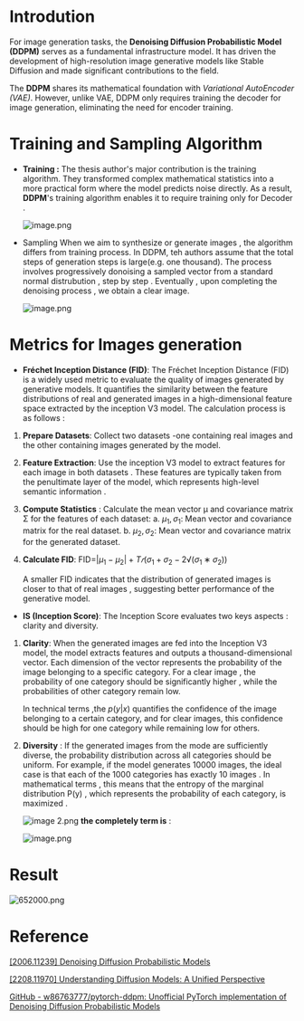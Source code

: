 # Introdution

For image generation tasks, the **Denoising Diffusion Probabilistic Model (DDPM)** serves as a fundamental infrastructure model. It has driven the development of high-resolution image generative models like Stable Diffusion and made significant contributions to the field. 

The **DDPM** shares its mathematical foundation with *Variational AutoEncoder (VAE)*. However, unlike VAE, DDPM only requires training the decoder for image generation, eliminating the need for encoder training.

# Training and Sampling Algorithm

- **Training :**
  The thesis author's major contribution is the training algorithm. They transformed complex mathematical statistics into a more practical form where the model predicts noise directly.
  As a result, **DDPM**'s training algorithm enables it to require training only for Decoder .
  
    ![image.png](C:\Users\User\OneDrive\文件\GitHub\Denoising-Diffusion-Probability-Model-For-CIFAR-10-dataset\image\image.png)

- Sampling
  When we aim to synthesize or generate images , the algorithm differs from training process. In DDPM, teh authors assume that the total steps of generation steps is large(e.g. one thousand).   The process involves progressively donoising a sampled vector from a standard normal distrubution , step by step . Eventually , upon completing the denoising process , we obtain a clear image.
  
    ![image.png](C:\Users\User\OneDrive\文件\GitHub\Denoising-Diffusion-Probability-Model-For-CIFAR-10-dataset\image\image%201.png)

# Metrics for Images generation

- **Fréchet Inception Distance (FID)**:
  The Fréchet Inception Distance (FID) is a widely used metric to evaluate the quality of images generated by generative models. It quantifies the similarity between the feature distributions of real and generated images in a high-dimensional feature space extracted by the inception V3 model. The calculation process is as follows :
1. **Prepare Datasets**:
   Collect two datasets -one containing real images and the other containing images generated by the model.

2. **Feature Extraction**:
   Use the inception V3 model to extract features for each image in both datasets . These features are typically taken from the penultimate layer of the model, which represents high-level semantic information .

3. **Compute Statistics** :
   Calculate the mean vector μ and covariance matrix Σ for the features of each dataset:
   a. $\mu_1,\sigma_1$: Mean vector and covariance matrix for the real dataset.
   b. $\mu_2,\sigma_2:$ Mean vector and covariance matrix for the generated dataset.

4. **Calculate FID**:
   FID=$|\mu_1−\mu_2 |+T𝑟(\sigma_1+\sigma_2−2√(\sigma_1∗\sigma_2 ))$
   
   A smaller FID indicates that the distribution of generated images is closer to that of real images , suggesting better performance of the generative model.
- **IS (Inception Score)**:
  The Inception Score evaluates two keys aspects : clarity and diversity.
1. **Clarity**: 
   When the generated images are fed into the Inception V3 model, the model extracts features and outputs a thousand-dimensional vector. Each dimension of the vector represents the probability of the image belonging to a specific category. For a clear image , the probability of one category should be significantly higher , while the probabilities of other category remain low.
   
   In technical terms ,the  $p(y|x)$ quantifies the confidence of the image belonging to a certain category, and for clear images, this confidence should be high for one category while remaining low for others.

2. **Diversity** :
   If the generated images from the mode are sufficiently diverse, the probability distribution across all categories should be uniform. For example, if the model generates 10000 images, the ideal case is that each of the 1000 categories has exactly 10 images . In mathematical terms , this means that the entropy of the marginal distribution P(y) , which represents the probability of each category, is maximized .
   
   ![image 2.png](C:\Users\User\OneDrive\文件\GitHub\Denoising-Diffusion-Probability-Model-For-CIFAR-10-dataset\image\image%202.png)
   **the completely term is** :
   
   ![image.png](C:\Users\User\OneDrive\文件\GitHub\Denoising-Diffusion-Probability-Model-For-CIFAR-10-dataset\image\image%203.png)

# Result

![652000.png](C:\Users\User\OneDrive\文件\GitHub\Denoising-Diffusion-Probability-Model-For-CIFAR-10-dataset\image\652000.png)

# Reference

[[2006.11239] Denoising Diffusion Probabilistic Models](https://arxiv.org/abs/2006.11239)

[[2208.11970] Understanding Diffusion Models: A Unified Perspective](https://arxiv.org/abs/2208.11970)

[GitHub - w86763777/pytorch-ddpm: Unofficial PyTorch implementation of Denoising Diffusion Probabilistic Models](https://github.com/w86763777/pytorch-ddpm/tree/master)